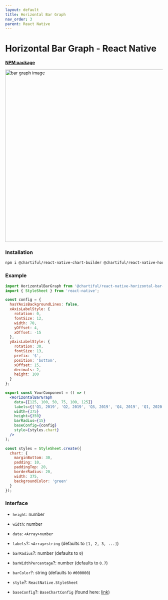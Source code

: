 ```yaml
---
layout: default
title: Horizontal Bar Graph
nav_order: 3
parent: React Native
---
```


# Horizontal Bar Graph - React Native

**[NPM package](https://www.npmjs.com/package/@chartiful/react-native-horizontal-bar-graph)**

<p align="left">
  <img src="https://seanwatters.io/images/@chartiful-react-native-horizontal-bar-graph.png" width="550px" alt="bar graph image">
</p>

### Installation

```bash
npm i @chartiful/react-native-chart-builder @chartiful/react-native-horizontal-bar-graph
```

### Example

```jsx
import HorizontalBarGraph from '@chartiful/react-native-horizontal-bar-graph';
import { StyleSheet } from 'react-native';

const config = {
  hasYAxisBackgroundLines: false,
  xAxisLabelStyle: {
    rotation: 0,
    fontSize: 12,
    width: 70,
    yOffset: 4,
    xOffset: -15
  },
  yAxisLabelStyle: {
    rotation: 30,
    fontSize: 13,
    prefix: '$',
    position: 'bottom',
    xOffset: 15,
    decimals: 2,
    height: 100
  }
};

export const YourComponent = () => (
  <HorizontalBarGraph
    data={[125, 100, 50, 75, 100, 125]}
    labels={['Q1, 2019', 'Q2, 2019', 'Q3, 2019', 'Q4, 2019', 'Q1, 2020', 'Q2, 2020']}
    width={375}
    height={350}
    barRadius={15}
    baseConfig={config}
    style={styles.chart}
  />
);

const styles = StyleSheet.create({
  chart: {
    marginBottom: 30,
    padding: 10,
    paddingTop: 20,
    borderRadius: 20,
    width: 375,
    backgroundColor: 'green'
  }
});
```

### Interface

- `height`: number

- `width`: number

- `data`: `<Array>number`

- `labels`?: `<Array>string`  (defaults to `[1, 2, 3, ...]`)

- `barRadius`?: number  (defaults to `0`)

- `barWidthPercentage`?: number  (defaults to `0.7`)

- `barColor`?: string  (defaults to `#000000`)

- `style`?: `ReactNative.StyleSheet`

- `baseConfig`?: `BaseChartConfig` (found here: [link](https://chartiful.io/react-native))
